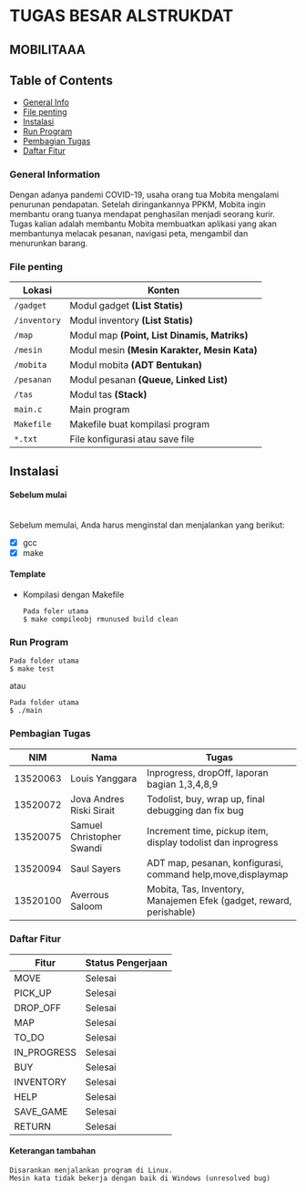 # TUGAS BESAR ALSTRUKDAT
## MOBILITAAA

## Table of Contents
- [General Info](#general-information)
- [File penting](#file-penting)
- [Instalasi](#instalasi)
- [Run Program](#run-program)
- [Pembagian Tugas](#pembagian-tugas)
- [Daftar Fitur](#daftar-fitur)

### General Information
Dengan adanya pandemi COVID-19, usaha orang tua Mobita mengalami penurunan
pendapatan. Setelah diringankannya PPKM, Mobita ingin membantu orang tuanya
mendapat penghasilan menjadi seorang kurir. Tugas kalian adalah membantu Mobita
membuatkan aplikasi yang akan membantunya melacak pesanan, navigasi peta, mengambil
dan menurunkan barang.

### File penting
| Lokasi               |  Konten                                            |
|----------------------|--------------------------------------------------- |
| `/gadget`            | Modul gadget <b>(List Statis)</b>                  |
| `/inventory`         | Modul inventory <b>(List Statis)</b>               |
| `/map`               | Modul map <b>(Point, List Dinamis, Matriks)</b>    |
| `/mesin`             | Modul mesin <b>(Mesin Karakter, Mesin Kata)</b>    |
| `/mobita`            | Modul mobita <b>(ADT Bentukan)</b>                 |
| `/pesanan`           | Modul pesanan <b>(Queue, Linked List)</b>          |
| `/tas`               | Modul tas <b>(Stack)</b>                           |
| `main.c`             | Main program                                       |
| `Makefile`           | Makefile buat kompilasi program                    |
| `*.txt`              | File konfigurasi atau save file                    |

## Instalasi
#### Sebelum mulai <br><br>
Sebelum memulai, Anda harus menginstal dan menjalankan yang berikut:

- [X] gcc
- [X] make

#### Template

* Kompilasi dengan Makefile
  ```
  Pada foler utama
  $ make compileobj rmunused build clean
  ```

### Run Program

```
Pada folder utama
$ make test
```
atau
```
Pada folder utama
$ ./main
```

### Pembagian Tugas
| NIM       | Nama                     | Tugas                                                                  |
| --------- | ------------------------ | ---------------------------------------------------------------------- |
| 13520063  | Louis Yanggara           | Inprogress, dropOff, laporan bagian 1,3,4,8,9                          |
| 13520072  | Jova Andres Riski Sirait | Todolist, buy, wrap up, final debugging dan fix bug                    |
| 13520075  | Samuel Christopher Swandi| Increment time, pickup item, display todolist dan inprogress           |
| 13520094  | Saul Sayers              | ADT map, pesanan, konfigurasi, command help,move,displaymap            |
| 13520100  | Averrous Saloom          | Mobita, Tas, Inventory, Manajemen Efek (gadget, reward, perishable)    |

### Daftar Fitur
| Fitur         | Status Pengerjaan |
| ------------- | ----------------- |
| MOVE          | Selesai           |
| PICK_UP       | Selesai           |
| DROP_OFF      | Selesai           |
| MAP           | Selesai           |
| TO_DO         | Selesai           |
| IN_PROGRESS   | Selesai           |
| BUY           | Selesai           |
| INVENTORY     | Selesai           |
| HELP          | Selesai           |
| SAVE_GAME     | Selesai           |
| RETURN        | Selesai           |

#### Keterangan tambahan
```
Disarankan menjalankan program di Linux.
Mesin kata tidak bekerja dengan baik di Windows (unresolved bug)
```